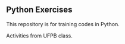 ## Python Exercises 

This repository is for training codes in Python. 

Activities from UFPB class.